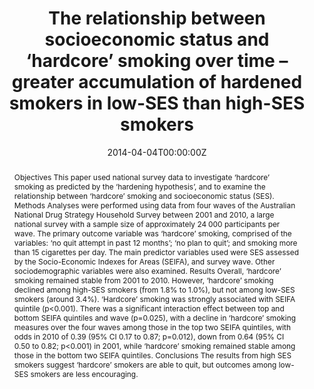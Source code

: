 ﻿---
title: "The relationship between socioeconomic status and ‘hardcore’ smoking over time – greater accumulation of hardened smokers in low-SES than high-SES smokers"
authors:
- admin
- Deborah Bradford
- Ryan J Courtney
- Kristy A Martire
- Richard P Mattick
date: "2014-04-04T00:00:00Z"
publishDate: "2014-04-04T00:00:00Z"
doi: "10.1136/tobaccocontrol-2013-051436"
url_source: "https://tobaccocontrol.bmj.com/content/23/e2/e133"
abstract: "Objectives
This paper used national survey data to investigate ‘hardcore’ smoking as predicted by the ‘hardening hypothesis’, and to examine the relationship between ‘hardcore’ smoking and socioeconomic status (SES).
Methods
Analyses were performed using data from four waves of the Australian National Drug Strategy Household Survey between 2001 and 2010, a large national survey with a sample size of approximately 24 000 participants per wave. The primary outcome variable was ‘hardcore’ smoking, comprised of the variables: ‘no quit attempt in past 12 months’; ‘no plan to quit’; and smoking more than 15 cigarettes per day. The main predictor variables used were SES assessed by the Socio-Economic Indexes for Areas (SEIFA), and survey wave. Other sociodemographic variables were also examined.
Results
Overall, ‘hardcore’ smoking remained stable from 2001 to 2010. However, ‘hardcore’ smoking declined among high-SES smokers (from 1.8% to 1.0%), but not among low-SES smokers (around 3.4%). ‘Hardcore’ smoking was strongly associated with SEIFA quintile (p<0.001). There was a significant interaction effect between top and bottom SEIFA quintiles and wave (p=0.025), with a decline in ‘hardcore’ smoking measures over the four waves among those in the top two SEIFA quintiles, with odds in 2010 of 0.39 (95% CI 0.17 to 0.87; p=0.012), down from 0.64 (95% CI 0.50 to 0.82; p<0.001) in 2001, while ‘hardcore’ smoking remained stable among those in the bottom two SEIFA quintiles.
Conclusions
The results from high SES smokers suggest ‘hardcore’ smokers are able to quit, but outcomes among low-SES smokers are less encouraging."
featured: false
image:
  caption: 'Image credit: [**Pharmacy Magazine**]'
  focal_point: ""
  preview_only: false
projects: []
publication: 'Tobacco Control 23'
publication_short: ""
publication_types:
- "2"
summary: Analysis of the hardcore smoking hypothesis, which states that as people quit smoking, those who continue will be more 'hardened' to smoking and less open to intervention.
tags:
- Smoking
- Observational study
---
